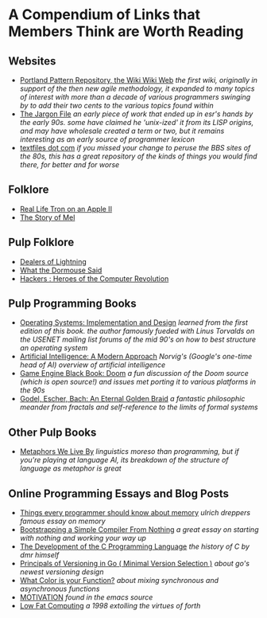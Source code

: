 
# A Compendium of Links that Members Think are Worth Reading

## Websites

* [Portland Pattern Repository, the Wiki Wiki Web](http://c2.com/cgi/wiki) *the first wiki, originally in support of the then new agile methodology, it expanded to many topics of interest with more than a decade of various programmers swinging by to add their two cents to the various topics found within*
* [The Jargon File](http://www.catb.org/jargon/html/) *an early piece of work that ended up in esr's hands by the early 90s. some have claimed he 'unix-ized' it from its LISP origins, and may have wholesale created a term or two, but it remains interesting as an early source of programmer lexicon*
* [textfiles dot com](http://textfiles.com/) *if you missed your change to peruse the BBS sites of the 80s, this has a great repository of the kinds of things you would find there, for better and for worse*

## Folklore

* [Real Life Tron on an Apple II](https://blog.danielwellman.com/2008/10/real-life-tron-on-an-apple-iigs.html)
* [The Story of Mel](http://www.catb.org/~esr/jargon/html/story-of-mel.html)

## Pulp Folklore

* [Dealers of Lightning](http://www.amazon.com/Dealers-Lightning-Xerox-PARC-Computer/dp/0887309895)
* [What the Dormouse Said](http://www.amazon.com/What-Dormouse-Said-Counterculture-Personal/dp/0143036769)
* [Hackers : Heroes of the Computer Revolution](http://www.amazon.com/Hackers-Computer-Revolution-Anniversary-Edition/dp/1449388396)

## Pulp Programming Books

* [Operating Systems: Implementation and Design](http://www.amazon.com/Operating-Systems-Implementation-Prentice-Hall-Software/dp/0136374069) *learned from the first edition of this book. the author famously fueded with Linus Torvalds on the USENET mailing list forums of the mid 90's on how to best structure an operating system*
* [Artificial Intelligence: A Modern Approach](http://aima.cs.berkeley.edu/) *Norvig's (Google's one-time head of AI) overview of artificial intelligence*
* [Game Engine Black Book: Doom](https://www.amazon.com/Game-Engine-Black-Book-Doom/dp/1987418433) *a fun discussion of the Doom source (which is open source!) and issues met porting it to various platforms in the 90s*
* [Godel, Escher, Bach: An Eternal Golden Braid](https://www.amazon.com/G%C3%B6del-Escher-Bach-Eternal-Golden/dp/0465026567) *a fantastic philosophic meander from fractals and self-reference to the limits of formal systems*

## Other Pulp Books

* [Metaphors We Live By](http://www.amazon.com/Metaphors-We-Live-George-Lakoff/dp/0226468011) *linguistics moreso than programming, but if you're playing at language AI, its breakdown of the structure of language as metaphor is great*

## Online Programming Essays and Blog Posts

* [Things every programmer should know about memory](http://lwn.net/Articles/250967/) *ulrich dreppers famous essay on memory*
* [Bootstrapping a Simple Compiler From Nothing](https://web.archive.org/web/20160604035203/http://homepage.ntlworld.com/edmund.grimley-evans/bcompiler.html) *a great essay on starting with nothing and working your way up*
* [The Development of the C Programming Language](https://web.archive.org/web/20080818014037/http://cm.bell-labs.com/who/dmr/chist.html) *the history of C by dmr himself*
* [Principals of Versioning in Go ( Minimal Version Selection )](https://research.swtch.com/vgo-principles) *about go's newest versioning design*
* [What Color is your Function?](https://journal.stuffwithstuff.com/2015/02/01/what-color-is-your-function/) *about mixing synchronous and asynchronous functions*
* [MOTIVATION](https://www.gnu.org/philosophy/motivation.html) *found in the emacs source*
* [Low Fat Computing](http://www.ultratechnology.com/lowfat.htm) *a 1998 extolling the virtues of forth*
